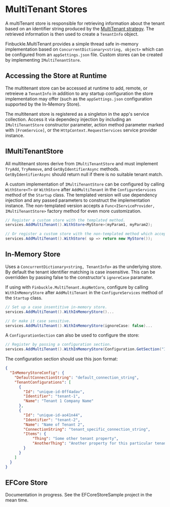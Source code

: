 # MultiTenant Stores

A multiTenant store is responsible for retrieving information about the tenant based on an identifier string produced by the [MultiTenant strategy](Strategies). The retrieved information is then used to create a `TenantInfo` object.

Finbuckle.MultiTenant provides a simple thread safe in-memory implementation based on `ConcurrentDictionary<string, object>` which can be configured from an `appSettings.json` file. Custom stores can be created by implementing `IMultiTenantStore`.

## Accessing the Store at Runtime

The multitenant store can be accessed at runtime to add, remote, or retreieve a `TenantInfo` in addition to any startup configuration the store implementation may offer (such as the `appSettings.json` configuration supported by the In-Memory Store).

The multitenant store is registered as a singleton in the app's service collection. Access it via dependecy injection by including an `IMultiTenantStore` constructor parameter, action method parameter marked with `[FromService]`, or the `HttpContext.RequestServices` service provider instance.

## IMultiTenantStore
All multitenant stores derive from `IMultiTenantStore` and must implement `TryAdd`, `TryRemove`, and `GetByIdentifierAsync` methods. `GetByIdentifierAsync` should return null if there is no suitable tenant match.

A custom implementation of `IMultiTenantStore` can be configured by calling `WithStore<T>` or `WithStore` after `AddMultiTenant` in the `ConfigureServices` method of the `Startup` class. The templated version will use dependency injection and any passed parameters to construct the implementation instance. The non-templated version accepts a `Func<IServiceProvider, IMultiTenantStore>` factory method for even more customization.

```cs
// Register a custom store with the templated method.
services.AddMultiTenant().WithStore<MyStore>(myParam1, myParam2);

// Or register a custom store with the non-templated method which accepts a factory method.
services.AddMultiTenant().WithStore( sp => return new MyStore());
```

## In-Memory Store
Uses a `ConcurrentDictionary<string, TenantInfo>` as the underlying store. By default the tenant identifier matching is case insensitive. This can be overridden by passing false to the constructor's `ignoreCase` paramater.

If using with `Finbuckle.MultiTenant.AspNetCore`, configure by calling `WithInMemoryStore` after `AddMultiTenant` in the `ConfigureServices` method of the `Startup` class.

```cs
// Set up a case insentitive in-memory store.
services.AddMultiTenant().WithInMemoryStore()...

// Or make it case sensitive.
services.AddMultiTenant().WithInMemoryStore(ignoreCase: false)...
```

A `ConfigurationSection` can also be used to configure the store:

```cs
// Register by passing a configuration section.
services.AddMultiTenant().WithInMemoryStore(Configuration.GetSection("InMemoryStoreConfig"))...
```

The configuration section should use this json format:

```json
{
  "InMemoryStoreConfig": {
    "DefaultConnectionString": "default_connection_string",
    "TenantConfigurations": [
      {
        "Id": "unique-id-0ff4adav",
        "Identifier": "tenant-1",
        "Name": "Tenant 1 Company Name"
      },
      {
        "Id": "unique-id-ao41n44",
        "Identifier": "tenant-2",
        "Name": "Name of Tenant 2",
        "ConnectionString": "tenant_specific_connection_string",
        "Items": {
            "Thing": "Some other tenant property",
            "AnotherThing": "Another property for this particular tenant"
        }
      }
    ]
  }
}
```

## EFCore Store
Documentation in progress. See the EFCoreStoreSample project in the mean time.